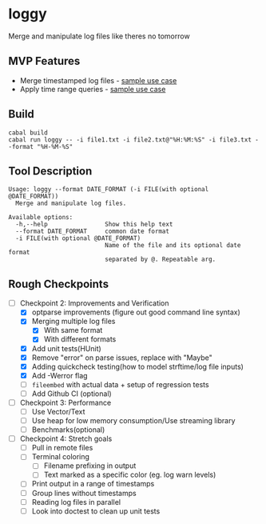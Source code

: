 # loggy

Merge and manipulate log files like theres no tomorrow

## MVP Features

- Merge timestamped log files - [sample use case](https://stackoverflow.com/questions/15866772/merging-multiple-log-files-by-date-including-multilines)
- Apply time range queries - [sample use case](https://stackoverflow.com/q/7575267/3656081)

## Build

```
cabal build
cabal run loggy -- -i file1.txt -i file2.txt@"%H:%M:%S" -i file3.txt --format "%H-%M-%S"
```

## Tool Description

```
Usage: loggy --format DATE_FORMAT (-i FILE(with optional @DATE_FORMAT))
  Merge and manipulate log files.

Available options:
  -h,--help                Show this help text
  --format DATE_FORMAT     common date format
  -i FILE(with optional @DATE_FORMAT)
                           Name of the file and its optional date format
                           separated by @. Repeatable arg.
```

## Rough Checkpoints

- [ ] Checkpoint 2: Improvements and Verification
  - [x] optparse improvements (figure out good command line syntax)
  - [x] Merging multiple log files
    - [x] With same format
    - [x] With different formats
  - [x] Add unit tests(HUnit)
  - [x] Remove "error" on parse issues, replace with "Maybe"
  - [x] Adding quickcheck testing(how to model strftime/log file inputs)
  - [x] Add -Werror flag
  - [ ] `fileembed` with actual data + setup of regression tests
  - [ ] Add Github CI (optional)
- [ ] Checkpoint 3: Performance
  - [ ] Use Vector/Text
  - [ ] Use heap for low memory consumption/Use streaming library
  - [ ] Benchmarks(optional)
- [ ] Checkpoint 4: Stretch goals
  - [ ] Pull in remote files
  - [ ] Terminal coloring
    - [ ] Filename prefixing in output
    - [ ] Text marked as a specific color (eg. log warn levels)
  - [ ] Print output in a range of timestamps
  - [ ] Group lines without timestamps
  - [ ] Reading log files in parallel
  - [ ] Look into doctest to clean up unit tests

